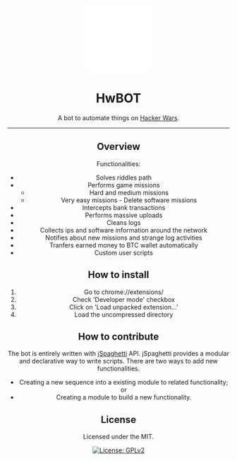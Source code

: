 <div align="center">

  <img src="icon.png" alt="Glyder logo" width="150px" />
  
  # HwBOT

  
  A bot to automate things on [Hacker Wars](hackerwars.io).
  
  ---

## Overview

Functionalities:

* Solves riddles path
* Performs game missions
    * Hard and medium missions
    * Very easy missions - Delete software missions
* Intercepts bank transactions
* Performs massive uploads
* Cleans logs
* Collects ips and software information around the network
* Notifies about new missions and strange log activities
* Tranfers earned money to BTC wallet automatically
* Custom user scripts

## How to install
1. Go to chrome://extensions/
2. Check 'Developer mode' checkbox
3. Click on 'Load unpacked extension...'
4. Load the uncompressed directory


## How to contribute
The bot is entirely written with [jSpaghetti](https://github.com/gresendesa/jSpaghetti) API. jSpaghetti provides a modular and declarative way to write scripts.
There are two ways to add new functionalities.
* Creating a new sequence into a existing module to related functionality; or
* Creating a module to build a new functionality.

License
---
Licensed under the MIT.

[![License: GPLv2](https://img.shields.io/badge/License-GPL%20v2-red.svg?style=for-the-badge)](https://github.com/exteraDev/HwBOT/blob/main/LICENSE)